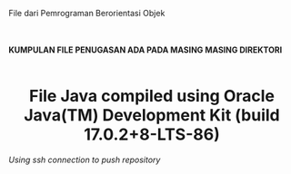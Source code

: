 <p>File dari Pemrograman Berorientasi Objek</p></br></br>
<b>KUMPULAN FILE PENUGASAN ADA PADA MASING MASING DIREKTORI</b></br></br>

<h1><center>File Java compiled using Oracle Java(TM) Development Kit (build 17.0.2+8-LTS-86)</center></h1>

<p><i>Using ssh connection to push repository</i></p></br></br>
